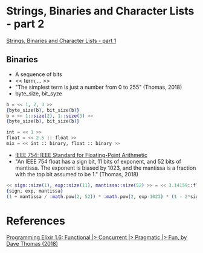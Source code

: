 # Strings, Binaries and Character Lists - part 2

[Strings, Binaries and Character Lists - part 1](https://github.com/adolfont/introducao-a-programacao-funcional/blob/master/topics/strings_binaries_and_charlists_1.md)

## Binaries

- A sequence of bits
- << term,... >>
- "The simplest term is just a number from 0 to 255" (Thomas, 2018)
- byte_size, bit_syze

```elixir
b = << 1, 2, 3 >>
{byte_size(b), bit_size(b)}
b = << 1::size(2), 1::size(3) >>
{byte_size(b), bit_size(b)}
```

```elixir
int = << 1 >>
float = << 2.5 :: float >>
mix = << int :: binary, float :: binary >>
```

- [IEEE 754:  IEEE Standard for Floating-Point Arithmetic](https://en.wikipedia.org/wiki/IEEE_754)
- "An IEEE 754 float has a sign bit, 11 bits of exponent, and 52 bits of mantissa. The exponent is biased by 1023, and the mantissa is a fraction with the top bit assumed to be 1." (Thomas, 2018)

```elixir
<< sign::size(1), exp::size(11), mantissa::size(52) >> = << 3.14159::float >>
{sign, exp, mantissa}
(1 + mantissa / :math.pow(2, 52)) * :math.pow(2, exp-1023) * (1 - 2*sign)
```

# References

[Programming Elixir 1.6: Functional |> Concurrent |> Pragmatic |> Fun, by Dave Thomas (2018)](http://bit.ly/2rqD9VF)
